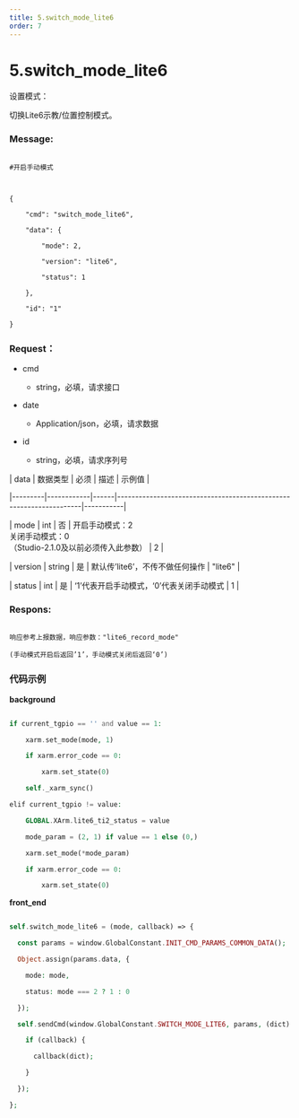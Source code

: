 ```yaml
---
title: 5.switch_mode_lite6
order: 7
---
```

# 5.switch\_mode\_lite6







设置模式：

切换Lite6示教/位置控制模式。



### Message: 

```

#开启手动模式



{

    "cmd": "switch_mode_lite6",

    "data": {

        "mode": 2,

        "version": "lite6",

        "status": 1

    },

    "id": "1"

}

```







### Request：

* cmd

  * string，必填，请求接口

* date

  * Application/json，必填，请求数据

* id

  * string，必填，请求序列号



| data    | 数据类型   | 必须 | 描述                                                               | 示例值    |

|---------|------------|------|--------------------------------------------------------------------|-----------|

| mode    | int        | 否   | 开启手动模式：2<br>关闭手动模式：0<br>（Studio-2.1.0及以前必须传入此参数） | 2         |

| version | string     | 是   | 默认传’lite6’，不传不做任何操作                                    | "lite6"   |

| status  | int        | 是   | ‘1’代表开启手动模式，‘0’代表关闭手动模式                           | 1         |









### Respons:     



```

响应参考上报数据，响应参数："lite6_record_mode"

(手动模式开启后返回’1’，手动模式关闭后返回‘0’)

```





### 代码示例



**background**

```php

if current_tgpio == '' and value == 1:

    xarm.set_mode(mode, 1)

    if xarm.error_code == 0:

        xarm.set_state(0)

    self._xarm_sync()

elif current_tgpio != value:

    GLOBAL.XArm.lite6_ti2_status = value

    mode_param = (2, 1) if value == 1 else (0,)

    xarm.set_mode(*mode_param)

    if xarm.error_code == 0:

        xarm.set_state(0)

   ```

**front_end**



```php

self.switch_mode_lite6 = (mode, callback) => {

  const params = window.GlobalConstant.INIT_CMD_PARAMS_COMMON_DATA();

  Object.assign(params.data, {

    mode: mode,

    status: mode === 2 ? 1 : 0

  });

  self.sendCmd(window.GlobalConstant.SWITCH_MODE_LITE6, params, (dict) => {

    if (callback) {

      callback(dict);

    }

  });

};

```
